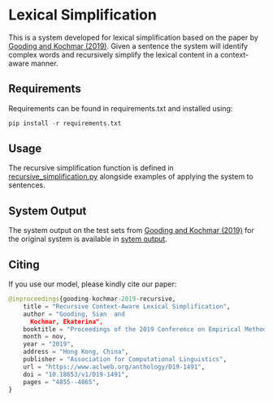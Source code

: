 # Lexical Simplification

This is a system developed for lexical simplification based on the paper by [Gooding and Kochmar (2019)](https://www.aclweb.org/anthology/D19-1491.pdf). Given a sentence the system will identify complex words and recursively simplify the lexical content in a context-aware manner.

## Requirements

Requirements can be found in requirements.txt and installed using:

```python
pip install -r requirements.txt
```

## Usage

The recursive simplification function is defined in [recursive_simplification.py](./recursive_simplification.py) alongside examples of applying the system to sentences.

## System Output

The system output on the test sets from [Gooding and Kochmar (2019)](https://www.aclweb.org/anthology/D19-1491.pdf) for the original system is available in [sytem output](./system%20output).

## Citing

If you use our model, please kindly cite our paper:

```python
@inproceedings{gooding-kochmar-2019-recursive,
    title = "Recursive Context-Aware Lexical Simplification",
    author = "Gooding, Sian  and
      Kochmar, Ekaterina",
    booktitle = "Proceedings of the 2019 Conference on Empirical Methods in Natural Language Processing and the 9th International Joint Conference on Natural Language Processing (EMNLP-IJCNLP)",
    month = nov,
    year = "2019",
    address = "Hong Kong, China",
    publisher = "Association for Computational Linguistics",
    url = "https://www.aclweb.org/anthology/D19-1491",
    doi = "10.18653/v1/D19-1491",
    pages = "4855--4865",
}

```
